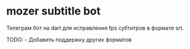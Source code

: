 # mozer subtitle bot

Телеграм бот на dart для исправления fps субтитров в формате srt. 

TODO: 
    - Добавить поддержку других форматов
